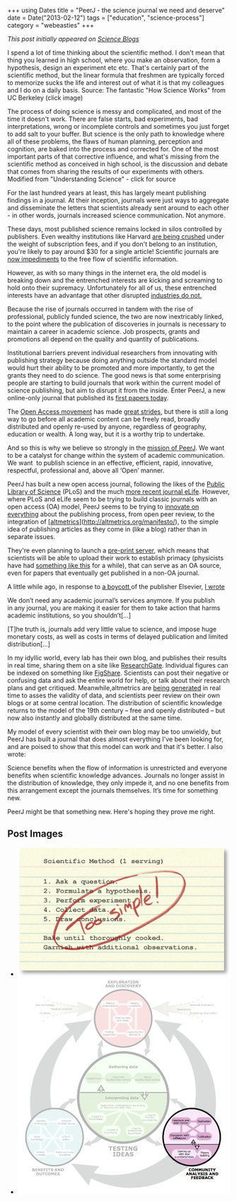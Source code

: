+++
using Dates
title = "PeerJ - the science journal we need and deserve"
date = Date("2013-02-12")
tags = ["education", "science-process"]
category = "webeasties"
+++

_This post initially appeared on [Science Blogs](http://scienceblogs.com/webeasties)_

I spend a lot of time thinking about the scientific method. I don't mean that thing you learned in high school, where you make an observation, form a hypothesis, design an experiment etc etc. That's certainly part of the scientific method, but the linear formula that freshmen are typically forced to memorize sucks the life and interest out of what it is that my colleagues and I do on a daily basis.
 Source: The fantastic "How Science Works" from UC Berkeley (click image)

The process of doing science is messy and complicated, and most of the time it doesn't work. There are false starts, bad experiments, bad interpretations, wrong or incomplete controls and sometimes you just forget to add salt to your buffer. But science is the only path to knowledge where all of these problems, the flaws of human planning, perception and cognition, are baked into the process and corrected for. One of the most important parts of that corrective influence, and what's missing from the scientific method as conceived in high school, is the discussion and debate that comes from sharing the results of our experiments with others.
 Modified from "Understanding Science" - click for source

For the last hundred years at least, this has largely meant publishing findings in a journal. At their inception, journals were just ways to aggregate and disseminate the letters that scientists already sent around to each other - in other words, journals increased science communication. Not anymore.

These days, most published science remains locked in silos controlled by publishers. Even wealthy institutions like Harvard [are being crushed](http://scienceblogs.com/webeasties/2012/04/24/harvard-libraries-join-the-fig/) under the weight of subscription fees, and if you don't belong to an institution, you're likely to pay around \$30 for a single article! Scientific journals are [now impediments](http://scienceblogs.com/webeasties/2012/02/21/the-future-of-science-pub/) to the free flow of scientific information.

However, as with so many things in the internet era, the old model is breaking down and the entrenched interests are kicking and screaming to hold onto their supremacy. Unfortunately for all of us, these entrenched interests have an advantage that other disrupted [industries do not.](http://scienceblogs.com/webeasties/2012/02/21/the-future-of-science-pub/)

Because the rise of journals occurred in tandem with the rise of professional, publicly funded science, the two are now inextricably linked, to the point where the publication of discoveries in journals is necessary to maintain a career in academic science. Job prospects, grants and promotions all depend on the quality and quantity of publications.

Institutional barriers prevent individual researchers from innovating with publishing strategy because doing anything outside the standard model would hurt their ability to be promoted and more importantly, to get the grants they need to do science. The good news is that some enterprising people are starting to build journals that work within the current model of science publishing, but aim to disrupt it from the inside. Enter PeerJ, a new online-only journal that published its [first papers today](http://blog.peerj.com/post/42920112598/launch-of-peerj).

The [Open Access movement](http://en.wikipedia.org/wiki/Open_access) has made [great strides](http://crl.acrl.org/content/73/5/493.full.pdf), but there is still a long way to go before all academic content can be freely read, broadly distributed and openly re-used by anyone, regardless of geography, education or wealth. A long way, but it is a worthy trip to undertake.

And so this is why we believe so strongly in the [mission of PeerJ](https://peerj.com/about/beliefs/). We want to be a catalyst for change within the system of academic communication. We want  to publish science in an effective, efficient, rapid, innovative, respectful, professional and, above all ‘Open’ manner.

PeerJ has built a new open access journal, following the likes of the [Public Library of Science](http://www.plos.org/) (PLoS) and the much [more recent journal eLife](http://www.elifesciences.org/). However, where PLoS and eLife seem to be trying to build classic journals with an open access (OA) model, PeerJ seems to be trying to [innovate on everything](http://blog.peerj.com/post/42920094844/peerj-functionality) about the publishing process, from open peer review, to the integration of [[altmetrics](http://altmetrics.org/manifesto/)](http://altmetrics.org/manifesto/), to the simple idea of publishing articles as they come in (like a blog) rather than in separate issues.

They're even planning to launch a [pre-print server](https://peerj.com/about/publications/#PeerJ-PrePrints), which means that scientists will be able to upload their work to establish primacy (physicists have had [something like this](http://arxiv.org/) for a while), that can serve as an OA source, even for papers that eventually get published in a non-OA journal.

A little while ago, in response to [a boycott ](http://en.wikipedia.org/wiki/The_Cost_of_Knowledge)of the publisher Elsevier, [I wrote](http://scienceblogs.com/webeasties/2012/02/21/the-future-of-science-pub/)

We don’t need any academic journal’s services anymore. If you publish in any journal, you are making it easier for them to take action that harms academic institutions, so you shouldn’t[...]

[T]he truth is, journals add very little value to science, and impose huge monetary costs, as well as costs in terms of delayed publication and limited distribution[...]

In my idyllic world, every lab has their own blog, and publishes their results in real time, sharing them on a site like [ResearchGate](http://www.researchgate.net/). Individual figures can be indexed on something like [FigShare](http://figshare.com/). Scientists can post their negative or confusing data and ask the entire world for help, or talk about their research plans and get critiqued. Meanwhile,altmetrics are [being generated](http://altmetric.com/) in real time to asses the validity of data, and scientists peer review on their own blogs or at some central location. The distribution of scientific knowledge returns to the model of the 19th century – free and openly distributed – but now also instantly and globally distributed at the same time.

My model of every scientist with their own blog may be too unwieldy, but PeerJ has built a journal that does almost everything I've been looking for, and are poised to show that this model can work and that it's better. I also wrote:

Science benefits when the flow of information is unrestricted and everyone benefits when scientific knowledge advances. Journals no longer assist in the distribution of knowledge, they only impede it, and no one benefits from this arrangement except the journals themselves. It’s time for something new.

PeerJ might be that something new. Here's hoping they prove me right.

      
  

 ## Post Images

- ![Source: The fantastic "How Science Works" from UC Berkeley (click image)](/assets/img/webeasties/sciencerecipe.jpg)
- ![Modified from "Understanding Science" - click for source](/assets/img/webeasties/Screen-Shot-2013-02-12-at-11.33.46-AM-copy.png)

